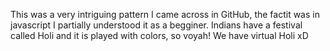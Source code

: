 This was a very intriguing pattern I came across in GitHub, the factit was in javascript I partially understood it as a begginer. 
Indians have a festival called Holi and it is played with colors, so voyah! We have virtual Holi xD

